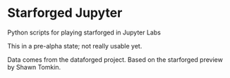 # Starforged Jupyter
 Python scripts for playing starforged in Jupyter Labs
 
 This in a pre-alpha state; not really usable yet.

Data comes from the dataforged project. Based on the starforged preview by Shawn Tomkin.
